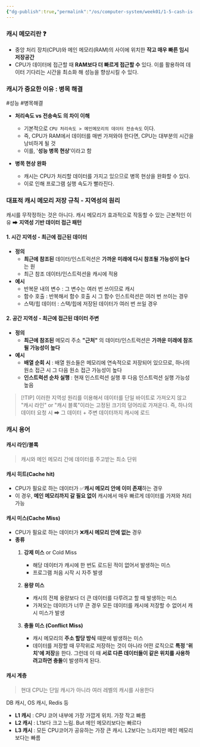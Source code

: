 ```yaml
---
{"dg-publish":true,"permalink":"/os/computer-system/week01/1-5-cash-is-important/","noteIcon":"","created":"2025-07-12T23:31:40.713+09:00","updated":"2025-07-13T20:38:27.898+09:00"}
---
```



### 캐시 메모리란 ❓

- 중앙 처리 장치(CPU)와 메인 메모리(RAM)의 사이에 위치한 **작고 매우 빠른 임시 저장공간** 
- CPU가 데이터에 접근할 때 **RAM보다 더 빠르게 접근할 수** 있다. 이를 활용하여 데이터 기다리는 시간을 최소화 해 성능을 향상시킬 수 있다.

### 캐시가 중요한 이유 : 병목 해결 
#성능  #병목해결 

- **처리속도 vs 전송속도 의 차이 이해** 
	- 기본적으로 `CPU 처리속도 > 메인메모리의 데이터 전송속도` 이다.
	- 즉, CPU가 RAM에서 데이터를 매번 가져와야 한다면, CPU는 대부분의 시간을 낭비하게 될 것 
	- 이를, '**성능 병목 현상**'이라고 함 
	  
- **병목 현상 완화**
	- 캐시는 CPU가 처리할 데이터를 가지고 있으므로 병목 현상을 완화할 수 있다.
	- 이로 인해 프로그램 실행 속도가 빨라진다.

### 대표적 캐시 메모리 저장 규칙 - 지역성의 원리 

캐시를 무작정하는 것은 아니다.
캐시 메모리가 효과적으로 작동할 수 있는 근본적인 이유 ➡ **지역성 기반 데이터 접근 패턴** 

#### 1. 시간 지역성 - 최근에 접근된 데이터 
- **정의** 
	- **최근에 참조된** 데이터/인스트럭션은 **가까운 미래에 다시 참조될 가능성이 높다**는 원
	- 최근 참조 데이터/인스트럭션을 캐시에 적용 
- **예시**
	- 반복문 내의 변수 : 그 변수는 여러 번 쓰이므로 캐시 
	- 함수 호출 : 반복해서 함수 호출 시 그 함수 인스트럭션은 여러 번 쓰이는 경우 
	- 스택/힙 데이터 : 스택/힙에 저장된 데이터가 여러 번 쓰일 경우 

#### 2. 공간 지역성 - 최근에 접근된 데이터 주변
- **정의**
	- **최근에 참조된** 메모리 주소 **"근처"** 의 데이터/인스트럭션은 **가까운 미래에 참조될 가능성이 높다**
- **예시**
	- **배열 순회 시** : 배열 원소들은 메모리에 연속적으로 저장되어 있으므로, 하나의 원소 접근 시 그 다음 원소 접근 가능성이 높다
	- **인스트럭션 순차 실행** : 현재 인스트럭션 실행 후 다음 인스트럭션 실행 가능성 높음 


> [!TIP] 이러한 지역성 원리를 이용해서 데이터를 단일 바이트로 가져오지 않고 "캐시 라인" or "캐시 블록"이라는 고정된 크기의 덩어리로 가져온다.
> 즉, 하나의 데이터 요청 시 ➡ 그 데이터 + 주변 데이터까지 캐시에 로드 


### 캐시 용어 

#### 캐시 라인/블록 
> 캐시와 메인 메모리 간에 데이터를 주고받는 최소 단위 

#### 캐시 히트(Cache hit)
- CPU가 필요로 하는 데이터가 ✅**캐시 메모리 안에 이미 존재**하는 경우 
- 이 경우, **메인 메모리까지 갈 필요 없이** 캐시에서 매우 빠르게 데이터를 가져와 처리 가능 

#### 캐시 미스(Cache Miss)
- CPU가 필요로 하는 데이터가 ❌**캐시 메모리 안에 없는** 경우
- **종류**
	1. **강제 미스** or Cold Miss
		- 해당 데이터가 캐시에 한 번도 로드된 적이 없어서 발생하는 미스 
		- 프로그램 처음 시작 시 자주 발생 
		  
	2. **용량 미스**
		- 캐시의 전체 용량보다 더 큰 데이터를 다루려고 할 때 발생하는 미스
		- 가져오는 데이터가 너무 큰 경우 모든 데이터를 캐시에 저장할 수 없어서 캐시 미스가 발생
		  
	3. **충돌 미스 (Conflict Miss)**
		- 캐시 메모리의 **주소 할당 방식** 때문에 발생하는 미스
		- 데이터를 저장할 때 무작위로 저장하는 것이 아니라 어떤 로직으로 **특정 '위치'에 저장**을 한다. 그런데 이 때 **서로 다른 데이터들이 같은 위치를 사용하려고하면 충돌**이 발생하게 된다.

#### 캐시 계층 
> 현대 CPU는 단일 캐시가 아니라 여러 레벨의 캐시를 사용한다

DB 캐시, OS 캐시, Redis 등 

- **L1 캐시** : CPU 코어 내부에 가장 가깝게 위치. 가장 작고 빠름 
- **L2 캐시** : L1보다 크고 느림. But 메인 메모리보다는 빠르다
- **L3 캐시** : 모든 CPU코어가 공유하는 가장 큰 캐시. L2보다는 느리지만 메인 메모리보다는 빠름 



